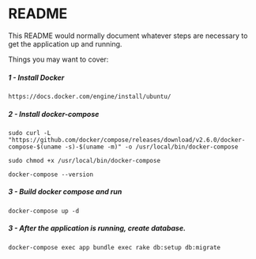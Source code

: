 # README

This README would normally document whatever steps are necessary to get the
application up and running.

Things you may want to cover:

##### 1 - Install Docker

```
https://docs.docker.com/engine/install/ubuntu/
```

##### 2 - Install docker-compose

```
sudo curl -L "https://github.com/docker/compose/releases/download/v2.6.0/docker-compose-$(uname -s)-$(uname -m)" -o /usr/local/bin/docker-compose

sudo chmod +x /usr/local/bin/docker-compose

docker-compose --version
```

##### 3 - Build docker compose and run

```
docker-compose up -d
```

##### 3 - After the application is running, create database.

```
docker-compose exec app bundle exec rake db:setup db:migrate
```

